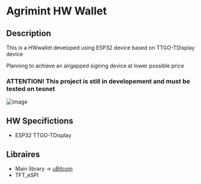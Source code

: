 # Agrimint HW Wallet
## Description
This is a HWwallet developed using ESP32 device based on TTGO-TDisplay device

Planning to achieve an airgapped signing device at lower possible price 

### ATTENTION! This project is still in developement and must be tested on tesnet


![image](https://github.com/agrimint/hardwareWallet/blob/main/IMAGES/agrimint4.jpg)


## HW Specifictions
- ESP32 TTGO-TDisplay


## Libraires
- Main library -> <a href="https://www.arduino.cc/reference/en/libraries/ubitcoin/">uBitcoin</a>
- TFT_eSPI

